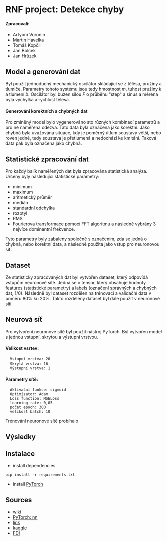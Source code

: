 # RNF project: Detekce chyby

#### Zpracovali: 
- Artyom Voronin
- Martin Havelka
- Tomáš Kopčil
- Jan Bolcek
- Jan Hrůzek

## Model a generování dat
Byl použit jednoduchý mechanický oscilátor skládající se z tělěsa, pružiny a tlumiče. Parametry tohoto systému jsou tedy hmostnost *m*, tuhost pružiny *k* a tlumení *b*.
Oscilátor byl buzen silou *F* o průběhu "step" a sinus a měrena byla výchylka a rychlost tělesa.

#### Generování korektních a chybných dat
Pro zmíněný model bylo vygenerováno sto různých kombinací parametrů a pro ně naměřena odezva. Tato data byla označena jako korektní.
Jako chybná byla uvažována situace, kdy je poměrný útlum soustavy větší, nebo roven jedné, tedy soustava je přetlumená a nedochází ke kmitání. Taková data pak byla označena jako chybná.

## Statistické zpracování dat
Pro každý balík naměřených dat byla zpracována statistická analýza. Určeny byly následující statistické parametry:
- minimum
- maximum
- aritmetický průměr
- medián
- standardní odchylka
- rozptyl
- RMS
- Fourierova transformace pomocí FFT algoritmu a následně vybrány 3 nejvíce dominantní frekvence.

Tyto parametry byly zabaleny společně s označením, zda se jedná o chybná, nebo korektní data, a následně použita jako vstup pro neuronovou síť.

## Dataset
Ze statisticky zpracovaných dat byl vytvořen dataset, který odpovídá vstupům neuronové sítě. Jedná se o tensor, který obsahuje hodnoty features (statistické parametry) a labels (označení správných a chybných dat, 1/0). Následně byl dataset rozdělen na trénovací a validační data v poměru 80% ku 20%. Takto rozdělený dataset byl dále použit v neuronové síti.

## Neurová síť
Pro vytvoření neuronové sítě byl použit nástroj PyTorch. Byl vytvořen model s jednou vstupní, skrytou a výstupní vrstvou.  

  #### Velikost vsrtev:
      Vstupní vrstva: 20
      Skrytá vrstva: 16
      Výstupní vrstva: 1

  #### Parametry sítě:
      Aktivační funkce: sigmoid
      Optimizator: Adam 
      Loss function: MSELoss 
      learning rate: 0,05 
      počet epoch: 300 
      velikost batch: 10

Trénování neuronové sítě probíhalo 

## Výsledky


## Instalace 
- install dependencies
```shell
pip install -r requirements.txt
```
- install [PyTorch](https://pytorch.org/get-started/locally/)

## Sources
- [wiki](https://en.wikipedia.org/wiki/Fault_detection_and_isolation)
- [PyTorch: nn](https://pytorch.org/tutorials/beginner/pytorch_with_examples.html#pytorch-nn)
- [link](https://www.sciencedirect.com/science/article/pii/S1876610218304831)
- [kaggle](https://www.kaggle.com/c/vsb-power-line-fault-detection/notebooks)
- [FDI](https://www.researchgate.net/publication/221412815_Fault_detection_methods_A_literature_survey/)
